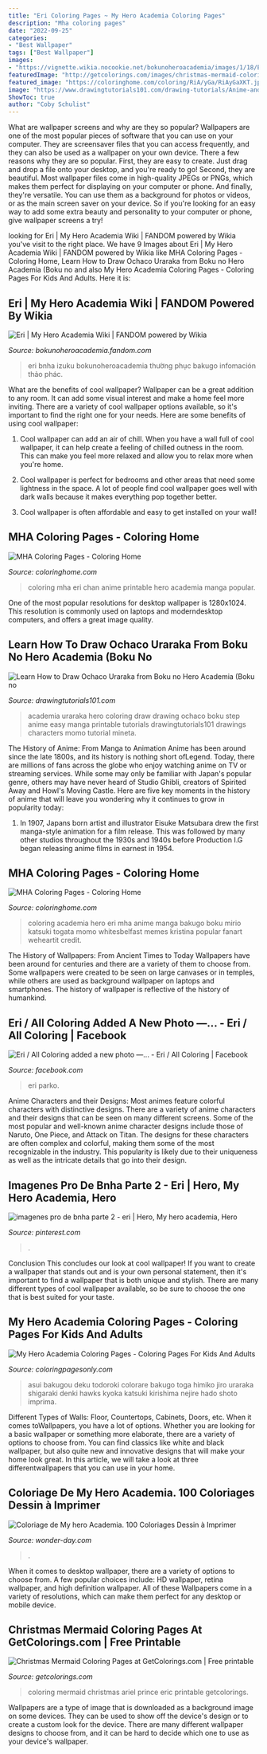 ```yaml
---
title: "Eri Coloring Pages ~ My Hero Academia Coloring Pages"
description: "Mha coloring pages"
date: "2022-09-25"
categories:
- "Best Wallpaper"
tags: ["Best Wallpaper"]
images:
- "https://vignette.wikia.nocookie.net/bokunoheroacademia/images/1/18/Eri_Full_Body_Profile.png/revision/latest?cb=20180705152228"
featuredImage: "http://getcolorings.com/images/christmas-mermaid-coloring-pages-5.jpg"
featured_image: "https://coloringhome.com/coloring/RiA/yGa/RiAyGaXKT.jpg"
image: "https://www.drawingtutorials101.com/drawing-tutorials/Anime-and-Manga/Boku-no-Hero-Academia/ochaco-uraraka/how-to-draw-Ochaco-Uraraka-from-Boku-no-Hero-Academia-step-0.png"
ShowToc: true
author: "Coby Schulist"
---
```



What are wallpaper screens and why are they so popular?
Wallpapers are one of the most popular pieces of software that you can use on your computer. They are screensaver files that you can access frequently, and they can also be used as a wallpaper on your own device. There a few reasons why they are so popular. First, they are easy to create. Just drag and drop a file onto your desktop, and you're ready to go! Second, they are beautiful. Most wallpaper files come in high-quality JPEGs or PNGs, which makes them perfect for displaying on your computer or phone. And finally, they're versatile. You can use them as a background for photos or videos, or as the main screen saver on your device. So if you're looking for an easy way to add some extra beauty and personality to your computer or phone, give wallpaper screens a try!

	

		
looking for Eri | My Hero Academia Wiki | FANDOM powered by Wikia you've visit to the right place. We have 9 Images about Eri | My Hero Academia Wiki | FANDOM powered by Wikia like MHA Coloring Pages - Coloring Home, Learn How to Draw Ochaco Uraraka from Boku no Hero Academia (Boku no and also My Hero Academia Coloring Pages - Coloring Pages For Kids And Adults. Here it is:
		
    
## Eri | My Hero Academia Wiki | FANDOM Powered By Wikia

<img loading=lazy src="https://vignette.wikia.nocookie.net/bokunoheroacademia/images/1/18/Eri_Full_Body_Profile.png/revision/latest?cb=20180705152228" onerror="this.onerror=null;this.src='https://tse3.mm.bing.net/th?id=OIP.CkqunnKHENnVcywV3Noi3gAAAA&amp;pid=15.1';" alt="Eri | My Hero Academia Wiki | FANDOM powered by Wikia">

_Source: bokunoheroacademia.fandom.com_

>eri bnha izuku bokunoheroacademia thường phục bakugo infomación thảo phác. 

	

What are the benefits of cool wallpaper?
Wallpaper can be a great addition to any room. It can add some visual interest and make a home feel more inviting. There are a variety of cool wallpaper options available, so it's important to find the right one for your needs. Here are some benefits of using cool wallpaper: 
1. Cool wallpaper can add an air of chill. When you have a wall full of cool wallpaper, it can help create a feeling of chilled outness in the room. This can make you feel more relaxed and allow you to relax more when you're home. 

2. Cool wallpaper is perfect for bedrooms and other areas that need some lightness in the space. A lot of people find cool wallpaper goes well with dark walls because it makes everything pop together better. 

3. Cool wallpaper is often affordable and easy to get installed on your wall!

    
## MHA Coloring Pages - Coloring Home

<img loading=lazy src="https://coloringhome.com/coloring/dc8/xab/dc8xabxBi.jpg" onerror="this.onerror=null;this.src='https://tse3.mm.bing.net/th?id=OIP.iua8i8slQI2yGFeC9W9GEQHaGj&amp;pid=15.1';" alt="MHA Coloring Pages - Coloring Home">

_Source: coloringhome.com_

>coloring mha eri chan anime printable hero academia manga popular. 

	

One of the most popular resolutions for desktop wallpaper is 1280x1024. This resolution is commonly used on laptops and moderndesktop computers, and offers a great image quality.

    
## Learn How To Draw Ochaco Uraraka From Boku No Hero Academia (Boku No

<img loading=lazy src="https://www.drawingtutorials101.com/drawing-tutorials/Anime-and-Manga/Boku-no-Hero-Academia/ochaco-uraraka/how-to-draw-Ochaco-Uraraka-from-Boku-no-Hero-Academia-step-0.png" onerror="this.onerror=null;this.src='https://tse3.mm.bing.net/th?id=OIP.lraX3BKSzAuEr-ieTRoLqwHaKc&amp;pid=15.1';" alt="Learn How to Draw Ochaco Uraraka from Boku no Hero Academia (Boku no">

_Source: drawingtutorials101.com_

>academia uraraka hero coloring draw drawing ochaco boku step anime easy manga printable tutorials drawingtutorials101 drawings characters momo tutorial mineta. 

	

The History of Anime: From Manga to Animation
Anime has been around since the late 1800s, and its history is nothing short ofLegend. Today, there are millions of fans across the globe who enjoy watching anime on TV or streaming services. While some may only be familiar with Japan's popular genre, others may have never heard of Studio Ghibli, creators of Spirited Away and Howl's Moving Castle. Here are five key moments in the history of anime that will leave you wondering why it continues to grow in popularity today:
1) In 1907, Japans born artist and illustrator Eisuke Matsubara drew the first manga-style animation for a film release. This was followed by many other studios throughout the 1930s and 1940s before Production I.G began releasing anime films in earnest in 1954.

    
## MHA Coloring Pages - Coloring Home

<img loading=lazy src="https://coloringhome.com/coloring/RiA/yGa/RiAyGaXKT.jpg" onerror="this.onerror=null;this.src='https://tse1.mm.bing.net/th?id=OIP.X51MsnmHLbRg0NEKWz7hsQHaIw&amp;pid=15.1';" alt="MHA Coloring Pages - Coloring Home">

_Source: coloringhome.com_

>coloring academia hero eri mha anime manga bakugo boku mirio katsuki togata momo whitesbelfast memes kristina popular fanart weheartit credit. 

	

The History of Wallpapers: From Ancient Times to Today
Wallpapers have been around for centuries and there are a variety of them to choose from. Some wallpapers were created to be seen on large canvases or in temples, while others are used as background wallpaper on laptops and smartphones. The history of wallpaper is reflective of the history of humankind.

    
## Eri / All Coloring Added A New Photo —... - Eri / All Coloring | Facebook

<img loading=lazy src="https://lookaside.fbsbx.com/lookaside/crawler/media/?media_id=580376935771004" onerror="this.onerror=null;this.src='https://tse1.mm.bing.net/th?id=OIP.Spp8FWrKl6mNzAvr2FVgCAHaNd&amp;pid=15.1';" alt="Eri / All Coloring added a new photo —... - Eri / All Coloring | Facebook">

_Source: facebook.com_

>eri parko. 

	

Anime Characters and their Designs: Most animes feature colorful characters with distinctive designs.
There are a variety of anime characters and their designs that can be seen on many different screens. Some of the most popular and well-known anime character designs include those of Naruto, One Piece, and Attack on Titan. The designs for these characters are often complex and colorful, making them some of the most recognizable in the industry. This popularity is likely due to their uniqueness as well as the intricate details that go into their design.

    
## Imagenes Pro De Bnha Parte 2 - Eri | Hero, My Hero Academia, Hero

<img loading=lazy src="https://i.pinimg.com/736x/e8/fd/32/e8fd3236f5971f28dc51ed2a02c5f304.jpg" onerror="this.onerror=null;this.src='https://tse3.mm.bing.net/th?id=OIP.Di06TKnoDn8fu1-q7E8pTgHaG-&amp;pid=15.1';" alt="imagenes pro de bnha parte 2 - eri | Hero, My hero academia, Hero">

_Source: pinterest.com_

>. 

	

Conclusion
This concludes our look at cool wallpaper! If you want to create a wallpaper that stands out and is your own personal statement, then it's important to find a wallpaper that is both unique and stylish. There are many different types of cool wallpaper available, so be sure to choose the one that is best suited for your taste.

    
## My Hero Academia Coloring Pages - Coloring Pages For Kids And Adults

<img loading=lazy src="https://coloringpagesonly.com/wp-content/uploads/2021/06/asui-my-hero-academia.jpg" onerror="this.onerror=null;this.src='https://tse1.mm.bing.net/th?id=OIP.NwoJ-IW1UxTVf2Go0XIGbgHaKe&amp;pid=15.1';" alt="My Hero Academia Coloring Pages - Coloring Pages For Kids And Adults">

_Source: coloringpagesonly.com_

>asui bakugou deku todoroki colorare bakugo toga himiko jiro uraraka shigaraki denki hawks kyoka katsuki kirishima nejire hado shoto imprima. 

	

Different Types of Walls: Floor, Countertops, Cabinets, Doors, etc.
When it comes toWallpapers, you have a lot of options. Whether you are looking for a basic wallpaper or something more elaborate, there are a variety of options to choose from. You can find classics like white and black wallpaper, but also quite new and innovative designs that will make your home look great. In this article, we will take a look at three differentwallpapers that you can use in your home.

    
## Coloriage De My Hero Academia. 100 Coloriages Dessin à Imprimer

<img loading=lazy src="https://wonder-day.com/wp-content/uploads/2021/02/wonder-day-my-hero-academia-114-841x1024.jpg" onerror="this.onerror=null;this.src='https://tse2.mm.bing.net/th?id=OIP.dIYBjerCFuJ0z1VWqep5bAHaJB&amp;pid=15.1';" alt="Coloriage de My hero Academia. 100 Coloriages Dessin à Imprimer">

_Source: wonder-day.com_

>. 

	

When it comes to desktop wallpaper, there are a variety of options to choose from. A few popular choices include: HD wallpaper, retina wallpaper, and high definition wallpaper. All of these Wallpapers come in a variety of resolutions, which can make them perfect for any desktop or mobile device. 

    
## Christmas Mermaid Coloring Pages At GetColorings.com | Free Printable

<img loading=lazy src="http://getcolorings.com/images/christmas-mermaid-coloring-pages-5.jpg" onerror="this.onerror=null;this.src='https://tse1.mm.bing.net/th?id=OIP.aU51-0om_4GHod89V2CGzwHaKg&amp;pid=15.1';" alt="Christmas Mermaid Coloring Pages at GetColorings.com | Free printable">

_Source: getcolorings.com_

>coloring mermaid christmas ariel prince eric printable getcolorings. 

	

Wallpapers are a type of image that is downloaded as a background image on some devices. They can be used to show off the device's design or to create a custom look for the device. There are many different wallpaper designs to choose from, and it can be hard to decide which one to use as your device's wallpaper.

